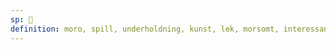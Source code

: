 ```yaml
---
sp: 󱤻
definition: moro, spill, underholdning, kunst, lek, morsomt, interessant, komisk, tull
---
```

<!-- musi are the things we do for fun. the ways that we've played and entertained ourselves throughout history. musi is fun and entertainment. -->